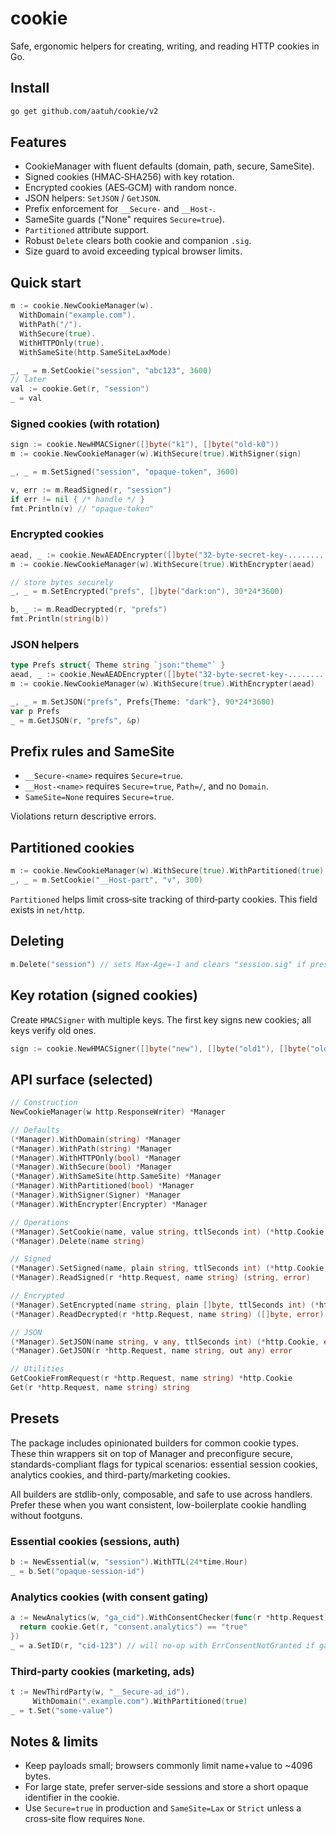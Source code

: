 # cookie

Safe, ergonomic helpers for creating, writing, and reading HTTP cookies in Go.

## Install

```bash
go get github.com/aatuh/cookie/v2
```

## Features

* CookieManager with fluent defaults (domain, path, secure, SameSite).
* Signed cookies (HMAC‑SHA256) with key rotation.
* Encrypted cookies (AES‑GCM) with random nonce.
* JSON helpers: `SetJSON` / `GetJSON`.
* Prefix enforcement for `__Secure-` and `__Host-`.
* SameSite guards ("None" requires `Secure=true`).
* `Partitioned` attribute support.
* Robust `Delete` clears both cookie and companion `.sig`.
* Size guard to avoid exceeding typical browser limits.

## Quick start

```go
m := cookie.NewCookieManager(w).
  WithDomain("example.com").
  WithPath("/").
  WithSecure(true).
  WithHTTPOnly(true).
  WithSameSite(http.SameSiteLaxMode)

_, _ = m.SetCookie("session", "abc123", 3600)
// later
val := cookie.Get(r, "session")
_ = val
```

### Signed cookies (with rotation)

```go
sign := cookie.NewHMACSigner([]byte("k1"), []byte("old-k0"))
m := cookie.NewCookieManager(w).WithSecure(true).WithSigner(sign)

_, _ = m.SetSigned("session", "opaque-token", 3600)

v, err := m.ReadSigned(r, "session")
if err != nil { /* handle */ }
fmt.Println(v) // "opaque-token"
```

### Encrypted cookies

```go
aead, _ := cookie.NewAEADEncrypter([]byte("32-byte-secret-key-................"), nil)
m := cookie.NewCookieManager(w).WithSecure(true).WithEncrypter(aead)

// store bytes securely
_, _ = m.SetEncrypted("prefs", []byte("dark:on"), 30*24*3600)

b, _ := m.ReadDecrypted(r, "prefs")
fmt.Println(string(b))
```

### JSON helpers

```go
type Prefs struct{ Theme string `json:"theme"` }
aead, _ := cookie.NewAEADEncrypter([]byte("32-byte-secret-key-................"), nil)
m := cookie.NewCookieManager(w).WithSecure(true).WithEncrypter(aead)

_, _ = m.SetJSON("prefs", Prefs{Theme: "dark"}, 90*24*3600)
var p Prefs
_ = m.GetJSON(r, "prefs", &p)
```

## Prefix rules and SameSite

* `__Secure-<name>` requires `Secure=true`.
* `__Host-<name>` requires `Secure=true`, `Path=/`, and no `Domain`.
* `SameSite=None` requires `Secure=true`.

Violations return descriptive errors.

## Partitioned cookies

```go
m := cookie.NewCookieManager(w).WithSecure(true).WithPartitioned(true)
_, _ = m.SetCookie("__Host-part", "v", 300)
```

`Partitioned` helps limit cross‑site tracking of third‑party cookies. This
field exists in `net/http`.

## Deleting

```go
m.Delete("session") // sets Max-Age=-1 and clears "session.sig" if present
```

## Key rotation (signed cookies)

Create `HMACSigner` with multiple keys. The first key signs new cookies; all
keys verify old ones.

```go
sign := cookie.NewHMACSigner([]byte("new"), []byte("old1"), []byte("old0"))
```

## API surface (selected)

```go
// Construction
NewCookieManager(w http.ResponseWriter) *Manager

// Defaults
(*Manager).WithDomain(string) *Manager
(*Manager).WithPath(string) *Manager
(*Manager).WithHTTPOnly(bool) *Manager
(*Manager).WithSecure(bool) *Manager
(*Manager).WithSameSite(http.SameSite) *Manager
(*Manager).WithPartitioned(bool) *Manager
(*Manager).WithSigner(Signer) *Manager
(*Manager).WithEncrypter(Encrypter) *Manager

// Operations
(*Manager).SetCookie(name, value string, ttlSeconds int) (*http.Cookie, error)
(*Manager).Delete(name string)

// Signed
(*Manager).SetSigned(name, plain string, ttlSeconds int) (*http.Cookie, error)
(*Manager).ReadSigned(r *http.Request, name string) (string, error)

// Encrypted
(*Manager).SetEncrypted(name string, plain []byte, ttlSeconds int) (*http.Cookie, error)
(*Manager).ReadDecrypted(r *http.Request, name string) ([]byte, error)

// JSON
(*Manager).SetJSON(name string, v any, ttlSeconds int) (*http.Cookie, error)
(*Manager).GetJSON(r *http.Request, name string, out any) error

// Utilities
GetCookieFromRequest(r *http.Request, name string) *http.Cookie
Get(r *http.Request, name string) string
```

## Presets

The package includes opinionated builders for common cookie types. These thin
wrappers sit on top of Manager and preconfigure secure, standards-compliant
flags for typical scenarios: essential session cookies, analytics cookies, and
third-party/marketing cookies.

All builders are stdlib-only, composable, and safe to use across handlers.
Prefer these when you want consistent, low-boilerplate cookie handling without
footguns.

### Essential cookies (sessions, auth)

```go
b := NewEssential(w, "session").WithTTL(24*time.Hour)
_ = b.Set("opaque-session-id")
```

### Analytics cookies (with consent gating)

```go
a := NewAnalytics(w, "ga_cid").WithConsentChecker(func(r *http.Request) bool {
  return cookie.Get(r, "consent.analytics") == "true"
})
_ = a.SetID(r, "cid-123") // will no-op with ErrConsentNotGranted if gated
```

### Third-party cookies (marketing, ads)

```go
t := NewThirdParty(w, "__Secure-ad_id").
     WithDomain(".example.com").WithPartitioned(true)
_ = t.Set("some-value")
```

## Notes & limits

* Keep payloads small; browsers commonly limit name+value to \~4096 bytes.
* For large state, prefer server‑side sessions and store a short
  opaque identifier in the cookie.
* Use `Secure=true` in production and `SameSite=Lax` or `Strict` unless a
  cross‑site flow requires `None`.
